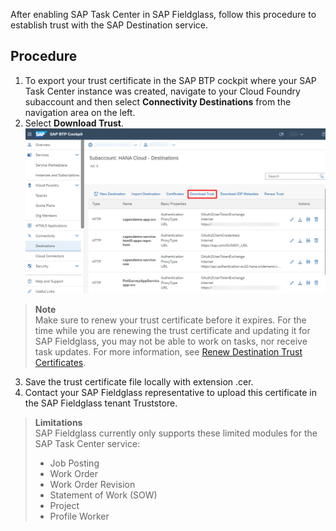 After enabling SAP Task Center in SAP Fieldglass, follow this procedure to establish trust with the SAP Destination service.

## Procedure

1. To export your trust certificate in the SAP BTP cockpit where your SAP Task Center instance was created, navigate to your Cloud Foundry subaccount and then select **Connectivity Destinations** from the navigation area on the left.
2. Select **Download Trust**.  
 ![Establish Trust 1](images/E1.png)
 
>**Note**  
>Make sure to renew your trust certificate before it expires. For the time while you are renewing the trust certificate and updating it for SAP Fieldglass, you may not be able to work on tasks, nor receive task updates. For more information, see [Renew Destination Trust Certificates](https://help.sap.com/viewer/08cbda59b4954e93abb2ec85f1db399d/Cloud/en-US/8080abf7d2cf4918802aa86e955ffc8b.html).
 
3. Save the trust certificate file locally with extension .cer.
4. Contact your SAP Fieldglass representative to upload this certificate in the SAP Fieldglass tenant Truststore.

>**Limitations**  
>SAP Fieldglass currently only supports these limited modules for the SAP Task Center service:  
>* Job Posting
>* Work Order
>* Work Order Revision
>* Statement of Work (SOW)
>* Project
>* Profile Worker

